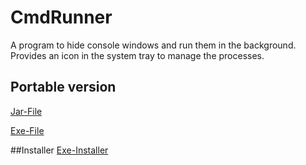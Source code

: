 # CmdRunner
A program to hide console windows and run them in the background. Provides an icon in the system tray to manage the processes.

## Portable version
[Jar-File](/portable/cmdRunner.jar)

[Exe-File](/portable/cmdRunner.exe)

##Installer
[Exe-Installer](/installer/cmdRunnerInstaller.exe)
